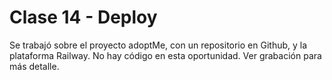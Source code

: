 # Clase 14 - Deploy
Se trabajó sobre el proyecto adoptMe, con un repositorio en Github, y la plataforma Railway. No hay código en esta oportunidad. Ver grabación para más detalle. 
